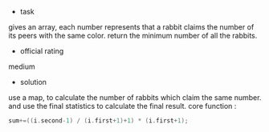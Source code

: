 - task

gives an array, each number represents that a rabbit claims the number of its peers with the same color. return the minimum number of all the rabbits.

- official rating

medium

- solution

use a map, to calculate the number of rabbits which claim the same number. and use the final statistics to calculate the final result. core function : 

```cpp
sum+=((i.second-1) / (i.first+1)+1) * (i.first+1);
```

